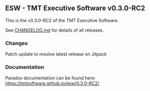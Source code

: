 ## ESW - TMT Executive Software v0.3.0-RC2

This is the v0.3.0-RC2 of the TMT Executive Software.

See [CHANGELOG.md](CHANGELOG.md) for details of all releases.

### Changes

Patch update to resolve latest release on Jitpack

### Documentation

Paradox documentation can be found here: https://tmtsoftware.github.io/esw/0.3.0-RC2/
